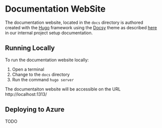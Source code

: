 # Documentation WebSite
The documentation website, located in the ```docs``` directory is authored created with the [Hugo](https://gohugo.io/) framework using the [Docsy](https://www.docsy.dev/) theme as described [here](https://dev.azure.com/azure-octo/Incubations/_wiki/wikis/Incubations.wiki/171/Project-Website) in our internal project setup documentation.

## Running Locally
To run the documentation website locally:

1. Open a terminal
1. Change to the ```docs``` directory
1. Run the command ```hugo server```

The documentaiton website will be accessible on the URL http://localhost:1313/

## Deploying to Azure

TODO